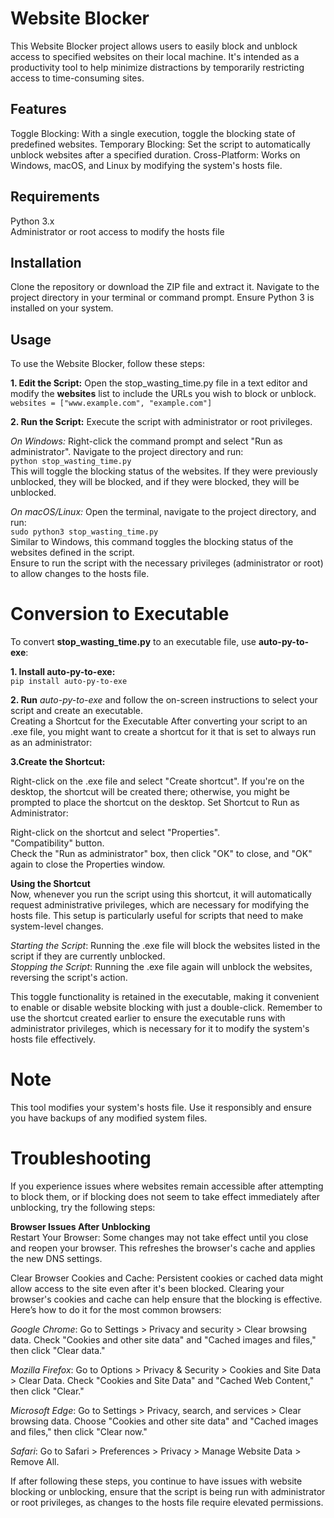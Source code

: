 # Website Blocker
This Website Blocker project allows users to easily block and unblock access to specified websites on their local machine. It's intended as a productivity tool to help minimize distractions by temporarily restricting access to time-consuming sites.

## Features
Toggle Blocking: With a single execution, toggle the blocking state of predefined websites.
Temporary Blocking: Set the script to automatically unblock websites after a specified duration.
Cross-Platform: Works on Windows, macOS, and Linux by modifying the system's hosts file.
## Requirements
Python 3.x  
Administrator or root access to modify the hosts file
## Installation
Clone the repository or download the ZIP file and extract it.
Navigate to the project directory in your terminal or command prompt.
Ensure Python 3 is installed on your system.
## Usage
To use the Website Blocker, follow these steps:

**1. Edit the Script:** Open the stop_wasting_time.py file in a text editor and modify the **websites** list to include the URLs you wish to block or unblock.  
`websites = ["www.example.com", "example.com"]`
  
**2. Run the Script:** Execute the script with administrator or root privileges.

*On Windows:* Right-click the command prompt and select "Run as administrator". Navigate to the project directory and run:  
`python stop_wasting_time.py`  
This will toggle the blocking status of the websites. If they were previously unblocked, they will be blocked, and if they were blocked, they will be unblocked.  
  
*On macOS/Linux:* Open the terminal, navigate to the project directory, and run:  
`sudo python3 stop_wasting_time.py`  
Similar to Windows, this command toggles the blocking status of the websites defined in the script.  
Ensure to run the script with the necessary privileges (administrator or root) to allow changes to the hosts file.

# Conversion to Executable  
To convert **stop_wasting_time.py** to an executable file, use **auto-py-to-exe**:  
  
**1. Install auto-py-to-exe:**  
`pip install auto-py-to-exe` 
  
**2. Run** *auto-py-to-exe* and follow the on-screen instructions to select your script and create an executable.  
Creating a Shortcut for the Executable
After converting your script to an .exe file, you might want to create a shortcut for it that is set to always run as an administrator:
  
**3.Create the Shortcut:**

Right-click on the .exe file and select "Create shortcut". If you're on the desktop, the shortcut will be created there; otherwise, you might be prompted to place the shortcut on the desktop.
Set Shortcut to Run as Administrator:

Right-click on the shortcut and select "Properties".  
"Compatibility" button.  
Check the "Run as administrator" box, then click "OK" to close, and "OK" again to close the Properties window.  
  
**Using the Shortcut**  
Now, whenever you run the script using this shortcut, it will automatically request administrative privileges, which are necessary for modifying the hosts file. This setup is particularly useful for scripts that need to make system-level changes.
  
*Starting the Script*: Running the .exe file will block the websites listed in the script if they are currently unblocked.  
*Stopping the Script*: Running the .exe file again will unblock the websites, reversing the script's action.  
  
This toggle functionality is retained in the executable, making it convenient to enable or disable website blocking with just a double-click. Remember to use the shortcut created earlier to ensure the executable runs with administrator privileges, which is necessary for it to modify the system's hosts file effectively.

# Note 
This tool modifies your system's hosts file. Use it responsibly and ensure you have backups of any modified system files. 

# Troubleshooting  
If you experience issues where websites remain accessible after attempting to block them, or if blocking does not seem to take effect immediately after unblocking, try the following steps:
  
**Browser Issues After Unblocking**  
Restart Your Browser: Some changes may not take effect until you close and reopen your browser. This refreshes the browser's cache and applies the new DNS settings.

Clear Browser Cookies and Cache: Persistent cookies or cached data might allow access to the site even after it's been blocked. Clearing your browser's cookies and cache can help ensure that the blocking is effective. Here’s how to do it for the most common browsers:

*Google Chrome*: Go to Settings > Privacy and security > Clear browsing data. Check "Cookies and other site data" and "Cached images and files," then click "Clear data."

*Mozilla Firefox*: Go to Options > Privacy & Security > Cookies and Site Data > Clear Data. Check "Cookies and Site Data" and "Cached Web Content," then click "Clear."

*Microsoft Edge*: Go to Settings > Privacy, search, and services > Clear browsing data. Choose "Cookies and other site data" and "Cached images and files," then click "Clear now."

*Safari*: Go to Safari > Preferences > Privacy > Manage Website Data > Remove All.
  
If after following these steps, you continue to have issues with website blocking or unblocking, ensure that the script is being run with administrator or root privileges, as changes to the hosts file require elevated permissions.


